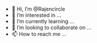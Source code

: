- 👋 Hi, I’m @Rajencircle
- 👀 I’m interested in ...
- 🌱 I’m currently learning ...
- 💞️ I’m looking to collaborate on ...
- 📫 How to reach me ...

<!---
Rajdencircle/Rajdencircle is a ✨ special ✨ repository because its `README.md` (this file) appears on your GitHub profile.
You can click the Preview link to take a look at your changes.
--->
